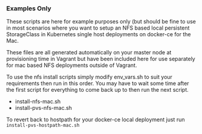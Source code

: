 ### Examples Only

These scripts are here for example purposes only (but should be fine to use in most scenarios where you want to setup an NFS based local persistent StorageClass in Kubernetes single host deployments on docker-ce for the Mac.

These files are all generated automatically on your master node at provisioning time in Vagrant but have been included here for use separately for mac based NFS deployments outside of Vagrant.

To use the nfs install scripts simply modify env_vars.sh to suit your requirements then run in this order. You may have to wait some time after the first script for everything to come back up to then run the next script.
- install-nfs-mac.sh
- install-pvs-nfs-mac.sh

To revert back to hostpath for your docker-ce local deployment just run `install-pvs-hostpath-mac.sh`